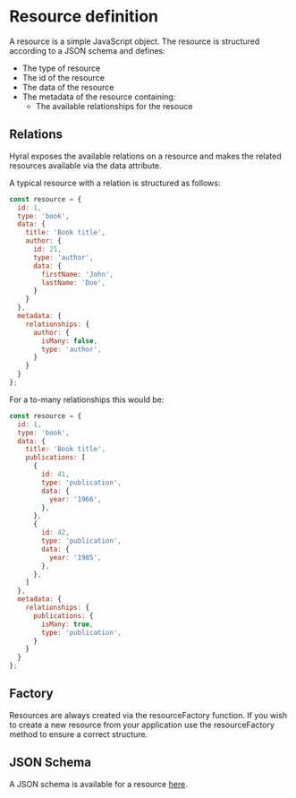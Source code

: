 # Resource definition

A resource is a simple JavaScript object. The resource is structured according to a JSON schema and defines:
* The type of resource
* The id of the resource
* The data of the resource
* The metadata of the resource containing:
  * The available relationships for the resouce

## Relations

Hyral exposes the available relations on a resource and makes the related resources available via the data attribute.

A typical resource with a relation is structured as follows:

```javascript
const resource = {
  id: 1,
  type: 'book',
  data: {
    title: 'Book title',
    author: {
      id: 21,
      type: 'author',
      data: {
        firstName: 'John',
        lastName: 'Doe',
      }
    }
  },
  metadata: {
    relationships: {
      author: {
        isMany: false,
        type: 'author',
      }
    }
  }
};
```

For a to-many relationships this would be:

```javascript
const resource = {
  id: 1,
  type: 'book',
  data: {
    title: 'Book title',
    publications: [
      {
        id: 41,
        type: 'publication',
        data: {
          year: '1966',
        },
      },
      {
        id: 42,
        type: 'publication',
        data: {
          year: '1985',
        },
      },
    ]
  },
  metadata: {
    relationships: {
      publications: {
        isMany: true,
        type: 'publication',
      }
    }
  }
};
```

## Factory

Resources are always created via the resourceFactory function. If you wish to create a new resource from your 
application use the resourceFactory method to ensure a correct structure.

## JSON Schema
A JSON schema is available for a resource [here](/schema/resource.schema.json).
